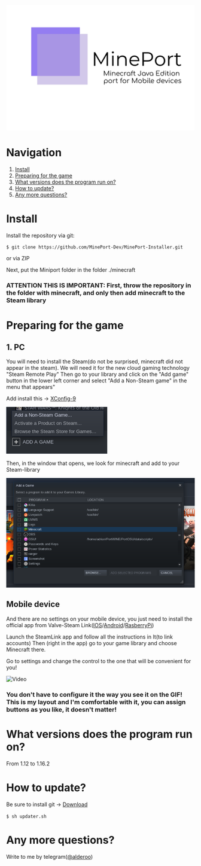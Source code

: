 ![Mineport Logo](imgs/logo.jpg)

# Navigation

1. [Install](https://github.com/MinePort-Dev/MinePort-linux#install)
2. [Preparing for the game](https://github.com/MinePort-Dev/MinePort-linux#preparing-for-the-game) 
3. [What versions does the program run on?](https://github.com/MinePort-Dev/MinePort-linux#what-versions-does-the-program-run-on)
4. [How to update?](https://github.com/MinePort-Dev/MinePort-linux#how-to-update)
5. [Any more questions?](https://github.com/MinePort-Dev/MinePort-linux#any-more-questions)

# Install
Install the repository via git:
```bash
$ git clone https://github.com/MinePort-Dev/MinePort-Installer.git
```
or via ZIP

Next, put the Miniport folder in the folder ./minecraft

### ATTENTION THIS IS IMPORTANT: First, throw the repository in the folder with minecraft, and only then add minecraft to the Steam library

# Preparing for the game
## 1. PC

You will need to install the Steam(do not be surprised, minecraft did not appear in the steam). We will need it for the new cloud gaming technology "Steam Remote Play"
Then go to your library and click on the "Add game" button in the lower left corner and select "Add a Non-Steam game" in the menu that appears"

Add install this -> [XConfig-9](https://www.youtube.com/watch?v=dQw4w9WgXcQ)

![Scrennshot-1](imgs/screenshot1.png)

Then, in the window that opens, we look for minecraft and add to your Steam-library


![Screenshot-2](imgs/screenshot2.png)

## Mobile device

And there are no settings on your mobile device, you just need to install the official app from Valve-Steam Link([IOS](https://apps.apple.com/us/app/steam-link/id1246969117)/[Android](https://play.google.com/store/apps/details?id=com.valvesoftware.steamlink)/[RasberryPi](https://steamcommunity.com/app/353380/discussions/6/2806204039992195182/))

Launch the SteamLink app and follow all the instructions in It(to link accounts) Then (right in the app) go to your game library and choose Minecraft there.

Go to settings and change the control to the one that will be convenient for you!

![Video](imgs/video.gif)

### You don't have to configure it the way you see it on the GIF! This is my layout and I'm comfortable with it, you can assign buttons as you like, it doesn't matter!

# What versions does the program run on?

From 1.12 to 1.16.2

# How to update?

Be sure to install git -> [Download](https://git-scm.com/)

```$ sh updater.sh```

# Any more questions?

Write to me by telegram([@alderoo](http://t.me/alderoo))